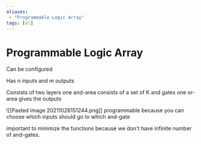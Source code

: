 ```yaml
---
aliases:
 - "Programmable Logic Array"
tags: [el]
---
```


# Programmable Logic Array
Can be configured


Has n inputs and m outputs

Consists of two layers
one and-area
	consists of a set of K and gates
one or-area
	gives the outputs

![[Pasted image 20211028151244.png]]
programmable because you can choose which inputs should go to which and-gate

important to minimize the functions because we don't have infinite number of and-gates.


